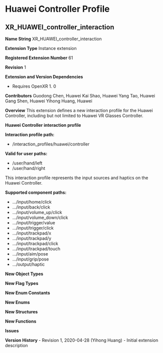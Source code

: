 # Huawei Controller Profile

## XR_HUAWEI_controller_interaction

**Name String**
	XR_HUAWEI_controller_interaction

**Extension Type**
	Instance extension

**Registered Extension Number**
	61

**Revision**
	1

**Extension and Version Dependencies**
  -	Requires OpenXR 1. 0

**Contributors**
	Guodong Chen, Huawei
	Kai Shao, Huawei
	Yang Tao, Huawei
	Gang Shen, Huawei
	Yihong Huang, Huawei

**Overview**
	This extension defines a new interaction profile for the Huawei Controller, including but not limited to Huawei VR Glasses Controller.

**Huawei Controller interaction profile**

**Interaction profile path:**
- /interaction_profiles/huawei/controller

**Valid for user paths:**
- /user/hand/left
- /user/hand/right

This interaction profile represents the input sources and haptics on the Huawei Controller.

**Supported component paths:**
- .../input/home/click
- .../input/back/click
- .../input/volume_up/click
- .../input/volume_down/click
- .../input/trigger/value
- .../input/trigger/click
- .../input/trackpad/x
- .../input/trackpad/y
- .../input/trackpad/click
- .../input/trackpad/touch
- .../input/aim/pose
- .../input/grip/pose
- .../output/haptic

**New Object Types**

**New Flag Types**

**New Enum Constants**

**New Enums**

**New Structures**

**New Functions**

**Issues**

**Version History**
	- Revision 1, 2020-04-28 (Yihong Huang)
		-	Initial extension description

